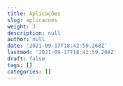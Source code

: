 ```yaml
---
title: Aplicações
slug: aplicacoes
weight: 3
description: null
author: null
date: '2021-09-17T18:42:59.268Z'
lastmod: '2021-09-17T18:42:59.268Z'
draft: false
tags: []
categories: []
---
```


